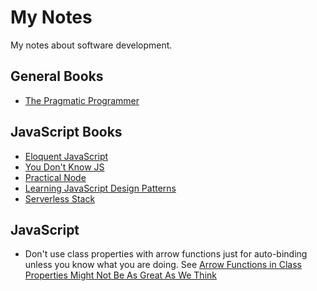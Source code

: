 # My Notes
My notes about software development.

## General Books

* [The Pragmatic Programmer](https://pragprog.com/book/tpp/the-pragmatic-programmer)

## JavaScript Books

* [Eloquent JavaScript](http://eloquentjavascript.net/)
* [You Don't Know JS](https://github.com/getify/You-Dont-Know-JS)
* [Practical Node](https://github.com/azat-co/practicalnode)
* [Learning JavaScript Design Patterns](https://addyosmani.com/resources/essentialjsdesignpatterns/book/)
* [Serverless Stack](https://serverless-stack.com/)

## JavaScript

* Don't use class properties with arrow functions just for auto-binding unless you know what you are doing. See [Arrow Functions in Class Properties Might Not Be As Great As We Think](https://medium.com/@charpeni/arrow-functions-in-class-properties-might-not-be-as-great-as-we-think-3b3551c440b1)
